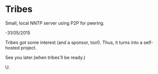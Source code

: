 # Tribes
Small, local NNTP server using P2P  for peering.

-31/05/2015

Tribes got some interest (and a sponsor, too!).
Thus, it turns into a self-hosted project. 

See you later.(when tribes'll be ready.)

U.



